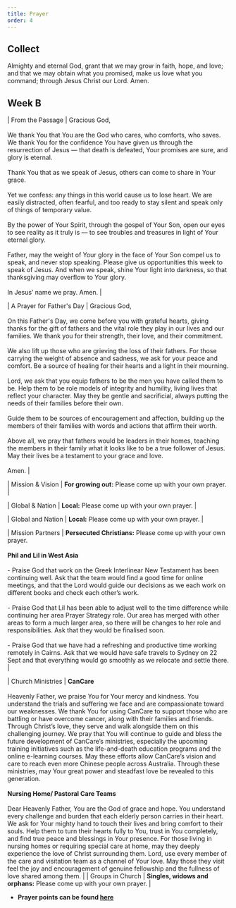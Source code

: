 ```yaml
---
title: Prayer
order: 4
---
```


## Collect
Almighty and eternal God, grant that we may grow in faith, hope, and love; and that we may obtain what you promised, make us love what you command; through Jesus Christ our Lord. Amen.

## Week B


| From the Passage | Gracious God, <br><br> We thank You that You are the God who cares, who comforts, who saves. We thank You for the confidence You have given us through the resurrection of Jesus — that death is defeated, Your promises are sure, and glory is eternal. <br><br> Thank You that as we speak of Jesus, others can come to share in Your grace. <br><br> Yet we confess: any things in this world cause us to lose heart. We are easily distracted, often fearful, and too ready to stay silent and speak only of things of temporary value. <br><br> By the power of Your Spirit, through the gospel of Your Son, open our eyes to see reality as it truly is — to see troubles and treasures in light of Your eternal glory. <br><br> Father, may the weight of Your glory in the face of Your Son compel us to speak, and never stop speaking. Please give us opportunities this week to speak of Jesus. And when we speak, shine Your light into darkness, so that thanksgiving may overflow to Your glory. <br><br> In Jesus’ name we pray. Amen. | 

| A Prayer for Father's Day | Gracious God, <br><br> On this Father's Day, we come before you with grateful hearts, giving thanks for the gift of fathers and the vital role they play in our lives and our families. We thank you for their strength, their love, and their commitment. <br><br> We also lift up those who are grieving the loss of their fathers. For those carrying the weight of absence and sadness, we ask for your peace and comfort. Be a source of healing for their hearts and a light in their mourning. <br><br> Lord, we ask that you equip fathers to be the men you have called them to be. Help them to be role models of integrity and humility, living lives that reflect your character. May they be gentle and sacrificial, always putting the needs of their families before their own. <br><br> Guide them to be sources of encouragement and affection, building up the members of their families with words and actions that affirm their worth. <br><br> Above all, we pray that fathers would be leaders in their homes, teaching the members in their family what it looks like to be a true follower of Jesus. May their lives be a testament to your grace and love. <br><br> Amen. | 

| Mission & Vision | **For growing out:** Please come up with your own prayer. |

| Global & Nation | **Local:** Please come up with your own prayer. |

| Global and Nation | **Local:** Please come up with your own prayer. |

| Mission Partners | **Persecuted Christians:** Please come up with your own prayer. <br><br> **Phil and Lil in West Asia** <br><br>- Praise God that work on the Greek Interlinear New Testament has been continuing well. Ask that the team would find a good time for online meetings, and that the Lord would guide our decisions as we each work on different books and check each other’s work. <br><br> - Praise God that Lil has been able to adjust well to the time difference while continuing her area Prayer Strategy role. Our area has merged with other areas to form a much larger area, so there will be changes to her role and responsibilities. Ask that they would be finalised soon. <br><br> - Praise God that we have had a refreshing and productive time working remotely in Cairns. Ask that we would have safe travels to Sydney on 22 Sept and that everything would go smoothly as we relocate and settle there. |

| Church Ministries | **CanCare** <br><br> Heavenly Father, we praise You for Your mercy and kindness. You understand the trials and suffering we face and are compassionate toward our weaknesses. We thank You for using CanCare to support those who are battling or have overcome cancer, along with their families and friends. Through Christ’s love, they serve and walk alongside them on this challenging journey. We pray that You will continue to guide and bless the future development of CanCare’s ministries, especially the upcoming training initiatives such as the life-and-death education programs and the online e-learning courses. May these efforts allow CanCare’s vision and care to reach even more Chinese people across Australia. Through these ministries, may Your great power and steadfast love be revealed to this generation. <br><br> **Nursing Home/ Pastoral Care Teams** <br><br> Dear Heavenly Father, You are the God of grace and hope. You understand every challenge and burden that each elderly person carries in their heart. We ask for Your mighty hand to touch their lives and bring comfort to their souls. Help them to turn their hearts fully to You, trust in You completely, and find true peace and blessings in Your presence. For those living in nursing homes or requiring special care at home, may they deeply experience the love of Christ surrounding them. Lord, use every member of the care and visitation team as a channel of Your love. May those they visit feel the joy and encouragement of genuine fellowship and the fullness of love shared among them. |
| Groups in Church | **Singles, widows and orphans:** Please come up with your own prayer. |


- **Prayer points can be found [here](https://stgeorgeshurstville.org.au/prayer)**
